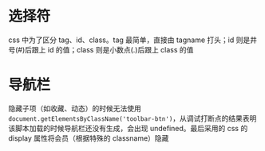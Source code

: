 # 选择符

css 中为了区分 tag、id、class。tag 最简单，直接由 tagname 打头；id 则是井号(#)后跟上 id 的值；class 则是小数点(.)后跟上 class 的值

# 导航栏

隐藏子项（如收藏、动态）的时候无法使用 `document.getElementsByClassName('toolbar-btn')`，从调试打断点的结果表明该脚本加载的时候导航栏还没有生成，会出现 undefined。最后采用的 css 的 display 属性将会员（根据特殊的 classname）隐藏
